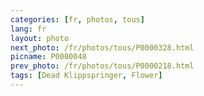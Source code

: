 ```yaml
---
categories: [fr, photos, tous]
lang: fr
layout: photo
next_photo: /fr/photos/tous/P0000328.html
picname: P0000048
prev_photo: /fr/photos/tous/P0000218.html
tags: [Dead Klippspringer, Flower]
---
```

